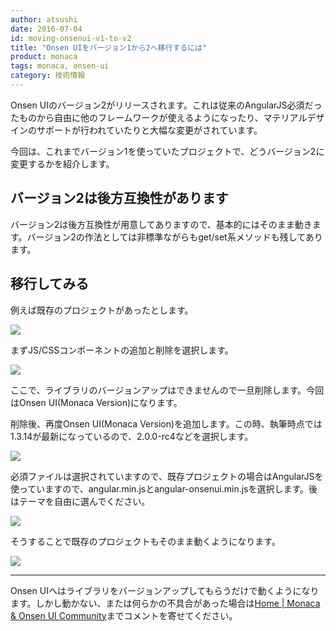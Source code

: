 ```yaml
---
author: atsushi
date: 2016-07-04
id: moving-onsenui-v1-to-v2
title: "Onsen UIをバージョン1から2へ移行するには"
product: monaca
tags: monaca, onsen-ui
category: 技術情報
---
```


Onsen UIのバージョン2がリリースされます。これは従来のAngularJS必須だったものから自由に他のフレームワークが使えるようになったり、マテリアルデザインのサポートが行われていたりと大幅な変更がされています。

今回は、これまでバージョン1を使っていたプロジェクトで、どうバージョン2に変更するかを紹介します。

## バージョン2は後方互換性があります

バージョン2は後方互換性が用意してありますので、基本的にはそのまま動きます。バージョン2の作法としては非標準ながらもget/set系メソッドも残してあります。

## 移行してみる

例えば既存のプロジェクトがあったとします。

![](/blog/content/images/2016/Jun/onsenui-v1-to-v2-6.png)

まずJS/CSSコンポーネントの追加と削除を選択します。

![](/blog/content/images/2016/Jun/onsenui-v1-to-v2-5.png)

ここで、ライブラリのバージョンアップはできませんので一旦削除します。今回はOnsen UI(Monaca Version)になります。

削除後、再度Onsen UI(Monaca Version)を追加します。この時、執筆時点では1.3.14が最新になっているので、2.0.0-rc4などを選択します。

![](/blog/content/images/2016/Jun/onsenui-v1-to-v2-4.png)

必須ファイルは選択されていますので、既存プロジェクトの場合はAngularJSを使っていますので、angular.min.jsとangular-onsenui.min.jsを選択します。後はテーマを自由に選んでください。

![](/blog/content/images/2016/Jun/onsenui-v1-to-v2-3.png)

そうすることで既存のプロジェクトもそのまま動くようになります。

![](/blog/content/images/2016/Jun/onsenui-v1-to-v2-1.png)

----

Onsen UIへはライブラリをバージョンアップしてもらうだけで動くようになります。しかし動かない、または何らかの不具合があった場合は[Home | Monaca & Onsen UI Community](https://community.onsen.io/)までコメントを寄せてください。
